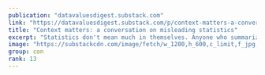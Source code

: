 ```yaml
---
publication: "datavaluesdigest.substack.com"
link: "https://datavaluesdigest.substack.com/p/context-matters-a-conversation-on"
title: "Context matters: a conversation on misleading statistics"
excerpt: "Statistics don't mean much in themselves. Anyone who summarizes research for others is taking on a very important responsibility."
image: "https://substackcdn.com/image/fetch/w_1200,h_600,c_limit,f_jpg,q_auto:good,fl_progressive:steep/https%3A%2F%2Fbucketeer-e05bbc84-baa3-437e-9518-adb32be77984.s3.amazonaws.com%2Fpublic%2Fimages%2F584db791-33ed-44a1-8ec2-b8882156cbd2_5306x3537.jpeg"
group: con
rank: 13
---
```

